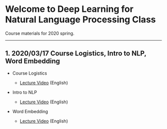 # Welcome to Deep Learning for Natural Language Processing Class

Course materials for 2020 spring.

- - -

## 1. 2020/03/17 Course Logistics, Intro to NLP, Word Embedding

* Course Logistics

  * [Lecture Video](https://www.youtube.com/watch?v=Vj142HVRg4s&feature=youtu.be#t=0s) (English)

* Intro to NLP

  * [Lecture Video](https://www.youtube.com/watch?v=Vj142HVRg4s&feature=youtu.be#t=29m25s) (English)

* Word Embedding

  * [Lecture Video](https://www.youtube.com/watch?v=Vj142HVRg4s&feature=youtu.be#t=48m43s) (English)